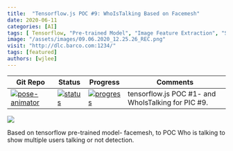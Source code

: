 ```yaml
---
title:  "Tensorflow.js POC #9: WhoIsTalking Based on Facemesh"
date: 2020-06-11
categories: [AI]
tags: [ Tensorflow, "Pre-trained Model", "Image Feature Extraction", "Supervised Learning"]
image: "/assets/images/09.06.2020_12.25.26_REC.png"
visit: "http://dlc.barco.com:1234/"
tags: [featured]
authors: [wjlee]
---
```



| Git Repo                                                                                                                                         | Status                                                                                                                                                                | Progress                                                                                                                    | Comments                                                     |
|--------------------------------------------------------------------------------------------------------------------------------------------------|-----------------------------------------------------------------------------------------------------------------------------------------------------------------------|----------------------------------------------------------------------------------------------------------------------------------------|--------------------------------------------------------------|
| [![pose-animator](https://img.shields.io/badge/pose_animator-gray?logo=tensorflow)](https://git.barco.com/users/wjlee/repos/pose-animator/browse) | [![status](https://tailab.barco.com:9443/deeplearningcomputing/pose-animator/badges/master/pipeline.svg)](https://tailab.barco.com:9443/deeplearningcomputing/pose-animator/pipelines) | [![progress](https://img.shields.io/badge/pose_aniamator-POC-red)](http://dlc.barco.com:1234/)|tensorflow.js POC #1- and WhoIsTalking for PIC #9. |

[![](https://rebrand.ly/dlc_png_url)](https://rebrand.ly/dlc_uml_url)

Based on tensorflow pre-trained model- facemesh, to POC Who is talking to show multiple users talking or not detection. 

